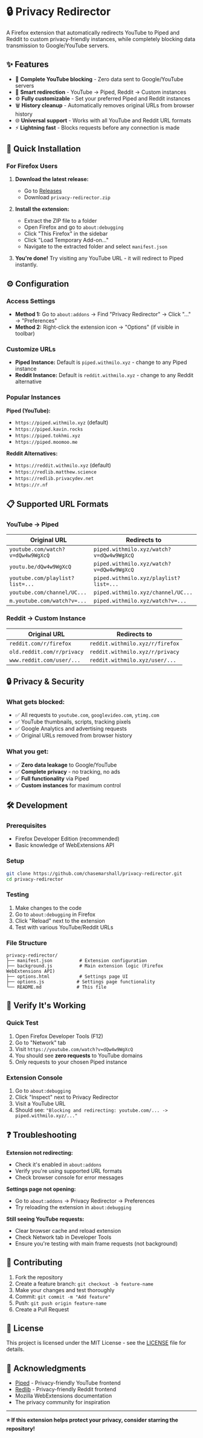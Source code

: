 # 🔒 Privacy Redirector

A Firefox extension that automatically redirects YouTube to Piped and Reddit to custom privacy-friendly instances, while completely blocking data transmission to Google/YouTube servers.

## ✨ Features

- 🚫 **Complete YouTube blocking** - Zero data sent to Google/YouTube servers
- 🔄 **Smart redirection** - YouTube → Piped, Reddit → Custom instances
- ⚙️ **Fully customizable** - Set your preferred Piped and Reddit instances
- 🗑️ **History cleanup** - Automatically removes original URLs from browser history
- 🌐 **Universal support** - Works with all YouTube and Reddit URL formats
- ⚡ **Lightning fast** - Blocks requests before any connection is made

## 🚀 Quick Installation

### For Firefox Users

1. **Download the latest release:**
   - Go to [Releases](https://github.com/chasemarshall/privacy-redirector/releases/latest)
   - Download `privacy-redirector.zip`

2. **Install the extension:**
   - Extract the ZIP file to a folder
   - Open Firefox and go to `about:debugging`
   - Click "This Firefox" in the sidebar
   - Click "Load Temporary Add-on..."
   - Navigate to the extracted folder and select `manifest.json`

3. **You're done!** Try visiting any YouTube URL - it will redirect to Piped instantly.

## ⚙️ Configuration

### Access Settings
- **Method 1:** Go to `about:addons` → Find "Privacy Redirector" → Click "..." → "Preferences"
- **Method 2:** Right-click the extension icon → "Options" (if visible in toolbar)

### Customize URLs
- **Piped Instance:** Default is `piped.withmilo.xyz` - change to any Piped instance
- **Reddit Instance:** Default is `reddit.withmilo.xyz` - change to any Reddit alternative

### Popular Instances

**Piped (YouTube):**
- `https://piped.withmilo.xyz` (default)
- `https://piped.kavin.rocks`
- `https://piped.tokhmi.xyz`
- `https://piped.moomoo.me`

**Reddit Alternatives:**
- `https://reddit.withmilo.xyz` (default)
- `https://redlib.matthew.science`
- `https://redlib.privacydev.net`
- `https://r.nf`

## 📋 Supported URL Formats

### YouTube → Piped
| Original URL | Redirects to |
|-------------|--------------|
| `youtube.com/watch?v=dQw4w9WgXcQ` | `piped.withmilo.xyz/watch?v=dQw4w9WgXcQ` |
| `youtu.be/dQw4w9WgXcQ` | `piped.withmilo.xyz/watch?v=dQw4w9WgXcQ` |
| `youtube.com/playlist?list=...` | `piped.withmilo.xyz/playlist?list=...` |
| `youtube.com/channel/UC...` | `piped.withmilo.xyz/channel/UC...` |
| `m.youtube.com/watch?v=...` | `piped.withmilo.xyz/watch?v=...` |

### Reddit → Custom Instance
| Original URL | Redirects to |
|-------------|--------------|
| `reddit.com/r/firefox` | `reddit.withmilo.xyz/r/firefox` |
| `old.reddit.com/r/privacy` | `reddit.withmilo.xyz/r/privacy` |
| `www.reddit.com/user/...` | `reddit.withmilo.xyz/user/...` |

## 🔒 Privacy & Security

### What gets blocked:
- ✅ All requests to `youtube.com`, `googlevideo.com`, `ytimg.com`
- ✅ YouTube thumbnails, scripts, tracking pixels
- ✅ Google Analytics and advertising requests
- ✅ Original URLs removed from browser history

### What you get:
- ✅ **Zero data leakage** to Google/YouTube
- ✅ **Complete privacy** - no tracking, no ads
- ✅ **Full functionality** via Piped
- ✅ **Custom instances** for maximum control

## 🛠️ Development

### Prerequisites
- Firefox Developer Edition (recommended)
- Basic knowledge of WebExtensions API

### Setup
```bash
git clone https://github.com/chasemarshall/privacy-redirector.git
cd privacy-redirector
```

### Testing
1. Make changes to the code
2. Go to `about:debugging` in Firefox
3. Click "Reload" next to the extension
4. Test with various YouTube/Reddit URLs

### File Structure
```
privacy-redirector/
├── manifest.json          # Extension configuration
├── background.js          # Main extension logic (Firefox WebExtensions API)
├── options.html           # Settings page UI
├── options.js            # Settings page functionality
└── README.md             # This file
```

## 🧪 Verify It's Working

### Quick Test
1. Open Firefox Developer Tools (F12)
2. Go to "Network" tab
3. Visit `https://youtube.com/watch?v=dQw4w9WgXcQ`
4. You should see **zero requests** to YouTube domains
5. Only requests to your chosen Piped instance

### Extension Console
1. Go to `about:debugging`
2. Click "Inspect" next to Privacy Redirector
3. Visit a YouTube URL
4. Should see: `"Blocking and redirecting: youtube.com/... -> piped.withmilo.xyz/..."`

## ❓ Troubleshooting

**Extension not redirecting:**
- Check it's enabled in `about:addons`
- Verify you're using supported URL formats
- Check browser console for error messages

**Settings page not opening:**
- Go to `about:addons` → Privacy Redirector → Preferences
- Try reloading the extension in `about:debugging`

**Still seeing YouTube requests:**
- Clear browser cache and reload extension
- Check Network tab in Developer Tools
- Ensure you're testing with main frame requests (not background)

## 🤝 Contributing

1. Fork the repository
2. Create a feature branch: `git checkout -b feature-name`
3. Make your changes and test thoroughly
4. Commit: `git commit -m "Add feature"`
5. Push: `git push origin feature-name`
6. Create a Pull Request

## 📝 License

This project is licensed under the MIT License - see the [LICENSE](LICENSE) file for details.

## 🙏 Acknowledgments

- [Piped](https://github.com/TeamPiped/Piped) - Privacy-friendly YouTube frontend
- [Redlib](https://github.com/redlib-org/redlib) - Privacy-friendly Reddit frontend
- Mozilla WebExtensions documentation
- The privacy community for inspiration

---

**⭐ If this extension helps protect your privacy, consider starring the repository!**
